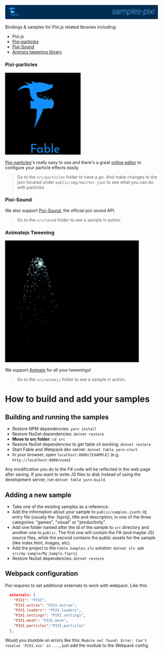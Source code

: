 ![Samples-pixi](public/img/samples-pixi.png)

Bindings & samples for Pixi.js related libraries including:
- Pixi.js
- [Pixi-particles](https://github.com/pixijs/pixi-particles)
- [Pixi-Sound](https://github.com/pixijs/pixi-sound)
- [Animejs tweening library](http://animejs.com/)

### Pixi-particles

![Pixi-Particles](public/img/dragon.gif)

[Pixi-particles](https://github.com/pixijs/pixi-particles)'s really easy to use and there's a great [online editor](https://github.com/pixijs/pixi-particles) to configure your particle effects easily

>Go to the `src/particles` folder to have a go. And make changes to the json located under `public/img/emitter.json` to see what you can do with particles.

### Pixi-Sound
We also support [Pixi-Sound](https://github.com/pixijs/pixi-sound), the official pixi sound API.

> Go to the `src/sound` folder to see a sample in action.


### Animatejs Tweening

![Animejs](public/img/animejs.gif)

We support [Animejs](http://animejs.com/) for all your tweenings!

> Go to the `src/animejs` folder to see a sample in action.


# How to build and add your samples

## Building and running the samples

- Restore NPM dependencies: `yarn install`
- Restore NuGet dependencies: `dotnet restore`
- **Move to src folder**: `cd src`
- Restore NuGet dependencies to get fable cli working: `dotnet restore`
- Start Fable and Webpack dev server: `dotnet fable yarn-start`
- In your browser, open `localhost:8080/[EXAMPLE]` (e.g. `http://localhost:8080/ozmo`)

Any modification you do to the F# code will be reflected in the web page after saving.
If you want to write JS files to disk instead of using the development server,
run `dotnet fable yarn-build`.

## Adding a new sample

- Take one of the existing samples as a reference.
- Add the information about your sample to `public/samples.json5`: id, entry file (usually the .fsproj), title and description; in one of the three categories: "games", "visual" or "productivity".
- Add one folder named after the id of the sample to `src` directory and another one to `public`. The first one will contain the F# (and maybe JS) source files, while the second contains the public assets for the sample (like index.html, images, etc).
- Add the project to the `Fable.Samples.sln` solution: `dotnet sln add src/my-sample/My.Sample.fsproj`
- Restore NuGet dependencies: `dotnet restore`

## Webpack configuration

Pixi requires to set additional externals to work with webpack. Like this:

```json
  externals: {
    "PIXI": "PIXI",
    "PIXI.extras": "PIXI.extras",
    "PIXI.loaders": "PIXI.loaders",
    "PIXI.settings": "PIXI.settings",
    "PIXI.mesh": "PIXI.mesh",
    "PIXI.particles":"PIXI.particles"        
  },
```

Would you stumble on errors like this: `Module not found: Error: Can't resolve 'PIXI.xxx' in ...`,  just add the module to the Webpack config.